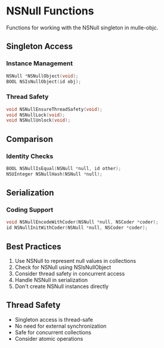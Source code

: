 # NSNull Functions

Functions for working with the NSNull singleton in mulle-objc.

## Singleton Access

### Instance Management
```c
NSNull *NSNullObject(void);
BOOL NSIsNullObject(id obj);
```

### Thread Safety
```c
void NSNullEnsureThreadSafety(void);
void NSNullLock(void);
void NSNullUnlock(void);
```

## Comparison

### Identity Checks
```c
BOOL NSNullIsEqual(NSNull *null, id other);
NSUInteger NSNullHash(NSNull *null);
```

## Serialization

### Coding Support
```c
void NSNullEncodeWithCoder(NSNull *null, NSCoder *coder);
id NSNullInitWithCoder(NSNull *null, NSCoder *coder);
```

## Best Practices

1. Use NSNull to represent null values in collections
2. Check for NSNull using NSIsNullObject
3. Consider thread safety in concurrent access
4. Handle NSNull in serialization
5. Don't create NSNull instances directly

## Thread Safety

- Singleton access is thread-safe
- No need for external synchronization
- Safe for concurrent collections
- Consider atomic operations
